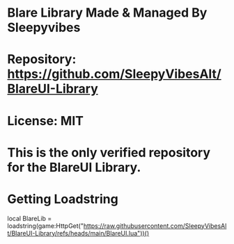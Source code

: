 # Blare Library Made & Managed By Sleepyvibes
# Repository: https://github.com/SleepyVibesAlt/BlareUI-Library
# License: MIT
# This is the only verified repository for the BlareUI Library.

# Getting Loadstring
local BlareLib = loadstring(game:HttpGet("https://raw.githubusercontent.com/SleepyVibesAlt/BlareUI-Library/refs/heads/main/BlareUI.lua"))()